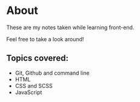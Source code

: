 # About

These are my notes taken while learning front-end.

Feel free to take a look around!

## Topics covered:

-   Git, Github and command line
-   HTML
-   CSS and SCSS
-   JavaScript
